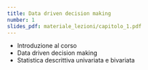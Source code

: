 ```yaml
---
title: Data driven decision making
number: 1
slides_pdf: materiale_lezioni/capitolo_1.pdf
---
```


- Introduzione al corso
- Data driven decision making
- Statistica descrittiva univariata e bivariata
